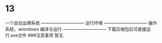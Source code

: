 # 13
一个自动出牌系统
——————————
运行环境
——————————
操作系统，wiondows
编译与运行
——————————
下载压缩包后可直接运行.exe文件
###注意事项
暂无
